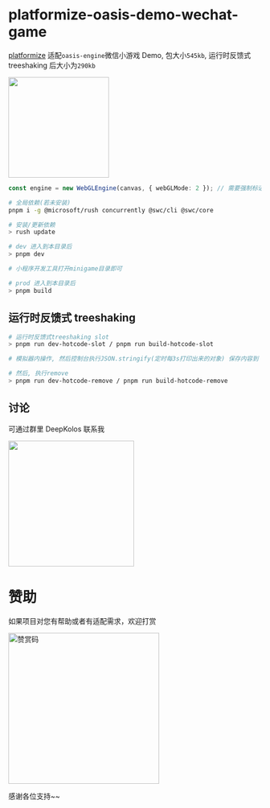 # platformize-oasis-demo-wechat-game

[platformize](https://github.com/deepkolos/platformize) 适配`oasis-engine`微信小游戏 Demo, 包大小`545kb`, 运行时反馈式 treeshaking 后大小为`290kb`

<div>
  <img src="https://raw.githubusercontent.com/deepkolos/platformize/main/examples/oasis-wechat-game/demo.gif" width="200"alt="" />
</div>

```ts
const engine = new WebGLEngine(canvas, { webGLMode: 2 }); // 需要强制标记使用WebGL1
```
  


```sh
# 全局依赖(若未安装)
pnpm i -g @microsoft/rush concurrently @swc/cli @swc/core

# 安装/更新依赖
> rush update

# dev 进入到本目录后
> pnpm dev

# 小程序开发工具打开minigame目录即可

# prod 进入到本目录后
> pnpm build
```

## 运行时反馈式 treeshaking

```sh
# 运行时反馈式treeshaking slot
> pnpm run dev-hotcode-slot / pnpm run build-hotcode-slot

# 模拟器内操作, 然后控制台执行JSON.stringify(定时每3s打印出来的对象) 保存内容到 firelog.json

# 然后, 执行remove
> pnpm run dev-hotcode-remove / pnpm run build-hotcode-remove
```

## 讨论

可通过群里 DeepKolos 联系我

<img width="250" src="https://raw.githubusercontent.com/deepkolos/platformize/main/docs/qq-group.jpg" />

# 赞助

如果项目对您有帮助或者有适配需求，欢迎打赏

<img src="https://upload-images.jianshu.io/upload_images/252050-d3d6bfdb1bb06ddd.png?imageMogr2/auto-orient/strip%7CimageView2/2/w/1240" alt="赞赏码" width="300">

感谢各位支持~~
